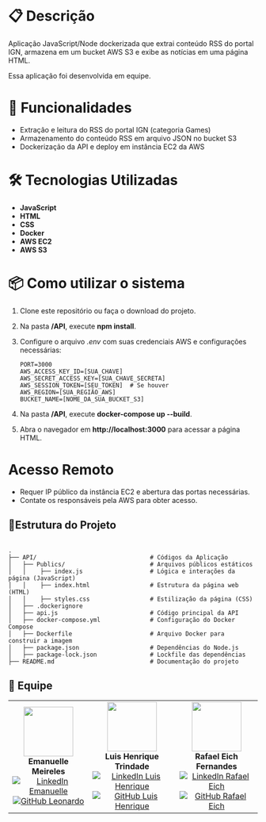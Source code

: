 # 📋 **Descrição**
Aplicação JavaScript/Node dockerizada que extrai conteúdo RSS do portal IGN, armazena em um bucket AWS S3 e exibe as notícias em uma página HTML.

Essa aplicação foi desenvolvida em equipe.

# 🌟 **Funcionalidades**
- Extração e leitura do RSS do portal IGN (categoria Games)
- Armazenamento do conteúdo RSS em arquivo JSON no bucket S3
- Dockerização da API e deploy em instância EC2 da AWS

# 🛠️ **Tecnologias Utilizadas**
- **JavaScript**
- **HTML**
- **CSS**
- **Docker**
- **AWS EC2**
- **AWS S3**

# 📦 **Como utilizar o sistema**
1. Clone este repositório ou faça o download do projeto.
2. Na pasta **/API**, execute **npm install**.
3. Configure o arquivo *.env* com suas credenciais AWS e configurações necessárias:
    ````
    PORT=3000
    AWS_ACCESS_KEY_ID=[SUA_CHAVE]
    AWS_SECRET_ACCESS_KEY=[SUA_CHAVE_SECRETA]
    AWS_SESSION_TOKEN=[SEU_TOKEN]  # Se houver
    AWS_REGION=[SUA_REGIÃO_AWS]
    BUCKET_NAME=[NOME_DA_SUA_BUCKET_S3]
    ````

4. Na pasta **/API**, execute **docker-compose up --build**.
5. Abra o navegador em **http://localhost:3000** para acessar a página HTML.

# Acesso Remoto
- Requer IP público da instância EC2 e abertura das portas necessárias.
- Contate os responsáveis pela AWS para obter acesso.

## 📁**Estrutura do Projeto**
```

.
├── API/                                # Códigos da Aplicação
│   ├── Publics/                        # Arquivos públicos estáticos
│   │    ├── index.js                   # Lógica e interações da página (JavaScript)
│   │    ├── index.html                 # Estrutura da página web (HTML)
│   │    ├── styles.css                 # Estilização da página (CSS)
│   ├── .dockerignore
│   ├── api.js                          # Código principal da API
│   ├── docker-compose.yml              # Configuração do Docker Compose
│   ├── Dockerfile                      # Arquivo Docker para construir a imagem
│   ├── package.json                    # Dependências do Node.js
│   ├── package-lock.json               # Lockfile das dependências
├── README.md                           # Documentação do projeto

```


## 👥 Equipe

<table>
  <tr>
    <td align="center">
      <img src="https://github.com/EmanuelleMeireles.png" width="100"><br>
      <strong>Emanuelle Meireles</strong><br>
      <a href="https://www.linkedin.com/in/emanuelle-meireles-a4b331317/"><img src="https://img.shields.io/badge/LinkedIn-0077B5?style=for-the-badge&logo=linkedin&logoColor=white" alt="LinkedIn Emanuelle"></a>
      <a href="https://github.com/EmanuelleMeireles"><img src="https://img.shields.io/badge/GitHub-100000?style=for-the-badge&logo=github&logoColor=white" alt="GitHub Leonardo"></a>
    </td>
    <td align="center">
      <img src="https://github.com/lh2703.png" width="100"><br>
      <strong>Luis Henrique Trindade</strong><br>
      <a href="https://www.linkedin.com/in/luis-henrique-trindade-de-carvalho-2727922a1/"><img src="https://img.shields.io/badge/LinkedIn-0077B5?style=for-the-badge&logo=linkedin&logoColor=white" alt="LinkedIn Luis Henrique"></a> 
      <a href="https://github.com/lh2703"><img src="https://img.shields.io/badge/GitHub-100000?style=for-the-badge&logo=github&logoColor=white" alt="GitHub Luis Henrique"></a>
    </td>
    <td align="center">
      <img src="https://github.com/eichfernandes.png" width="100"><br>
      <strong>Rafael Eich Fernandes</strong><br>
      <a href="https://www.linkedin.com/in/rafael-eich-fernandes-521623232/"><img src="https://img.shields.io/badge/LinkedIn-0077B5?style=for-the-badge&logo=linkedin&logoColor=white" alt="LinkedIn Rafael Eich"></a> 
      <a href="https://github.com/eichfernandes"><img src="https://img.shields.io/badge/GitHub-100000?style=for-the-badge&logo=github&logoColor=white" alt="GitHub Rafael Eich"></a>
  </tr>
</table>
